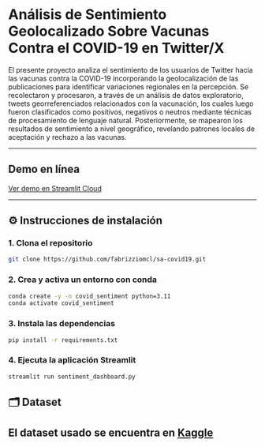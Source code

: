 # Análisis de Sentimiento Geolocalizado Sobre Vacunas Contra el COVID-19 en Twitter/X


El presente proyecto analiza el sentimiento de los usuarios de Twitter
hacia las vacunas contra la COVID-19 incorporando la geolocalización de las publicaciones
para identificar variaciones regionales en la percepción. Se recolectaron y procesaron, a
través de un análisis de datos exploratorio, tweets georreferenciados relacionados con
la vacunación, los cuales luego fueron clasificados como positivos, negativos o neutros
mediante técnicas de procesamiento de lenguaje natural. Posteriormente, se mapearon los
resultados de sentimiento a nivel geográfico, revelando patrones locales de aceptación y
rechazo a las vacunas. 

---

## Demo en línea

[Ver demo en Streamlit Cloud](https://tf-pacd-sentiment-analysis-twitter-covid19.streamlit.app/)

---


## ⚙️ Instrucciones de instalación

### 1. Clona el repositorio

```bash
git clone https://github.com/fabrizziomcl/sa-covid19.git
````

### 2. Crea y activa un entorno con conda

```bash
conda create -y -n covid_sentiment python=3.11
conda activate covid_sentiment
```

### 3. Instala las dependencias

```bash
pip install -r requirements.txt
```

### 4. Ejecuta la aplicación Streamlit

```bash
streamlit run sentiment_dashboard.py
```

## 🗂 Dataset

El dataset usado se encuentra en [Kaggle](https://www.kaggle.com/datasets/kaushiksuresh147/covidvaccine-tweets/)
---


